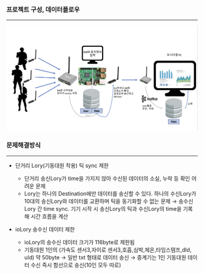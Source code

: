 ### 프로젝트 구성, 데이터플로우

---
![LoRaNetwork_dataflow](./LoRaNetwork_dataflow.png)


### 문제해결방식

---
- 단거리 Lory(기동대원 착용) 틱 sync 제한
    - 단거리 송신Lory가 time을 가지지 않아 수신된 데이터의 소실, 누락 등 확인 어려운 문제
    - Lory는 하나의 Destination에만 데이터를 송신할 수 있다. 하나의 수신Lory가 10대의 송신Lory와 데이터를 교환하며 틱을 동기화할 수 없는 문제
    → 송수신 Lory 간 time sync. 기기 시작 시 송신Lory의 틱과 수신Lory의 time을 기록해 시간 흐름을 계산
    

- ioLory 송수신 데이터 제한
    - ioLory의 송수신 데이터 크기가 116byte로 제한됨
    - 기동대원 1인의 (가속도 센서3,자이로 센서3,호흡,심박,체온,타임스탬프,dId, uId) 약 50byte
    → 일반 txt 형태로 데이터 송신
    → 중계기는 1인 기동대원 데이터 수신 즉시 함선으로 송신(10인 모두 따로)
    

